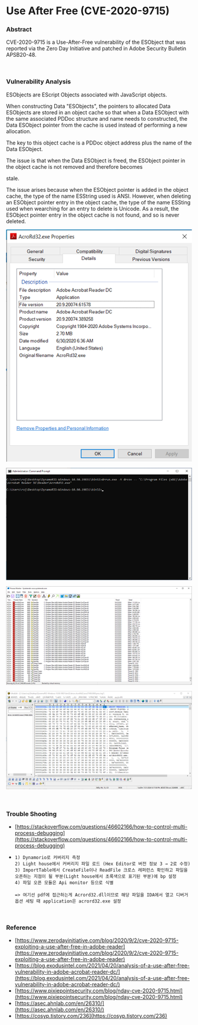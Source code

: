 # Use After Free (CVE-2020-9715)

### Abstract

CVE-2020-9715 is a Use-After-Free vulnerability of the ESObject that was reported via the Zero Day Initiative and patched in Adobe Security Bulletin APSB20-48.



<br>



### Vulnerability Analysis

ESObjects are EScript Objects associated with JavaScript objects.

When constructing Data "ESObjects", the pointers to allocated Data ESObjects are stored in an object cache so that when a Data ESObject with the same associated PDDoc structure and name needs to constructed, the Data ESObject pointer from the cache is used instead of performing a new allocation.

The key to this object cache is a PDDoc object address plus the name of the Data ESObject.

The issue is that when the Data ESObject is freed, the ESObject pointer in the object cache is not removed and therefore becomes

stale.

The issue arises because when the ESObject pointer is added in the object cache, the type of the name ESString used is ANSI. However, when deleting an ESObject pointer entry in the object cache, the type of the name ESSting used when wearching for an entry to delete is Unicode. As a result, the ESObject pointer entry in the object cache is not found, and so is never deleted.



![Untitled-1.png](../image/Untitled-1.png)

![image.png](../image/image-25.png)

![image-1.png](../image/image-1.png)

![image-2.png](../image/image-2.png)



<br>



### Trouble Shooting

- [https://stackoverflow.com/questions/46602166/how-to-control-multi-process-debugging](https://stackoverflow.com/questions/46602166/how-to-control-multi-process-debugging)

- ```
  1) Dynamorio로 커버리지 측정
  2) Light house에서 커버리지 파일 로드 (Hex Editor로 버전 정보 3 → 2로 수정)
  3) ImportTable에서 CreateFile이나 ReadFile 크로스 레퍼런스 확인하고 파일을 오픈하는 지점이 될 부분(Light house에서 초록색으로 표기된 부분)에 bp 설정
  4) 파일 오픈 모듈은 Api monitor 등으로 식별
  
  => 여기선 pdf에 접근하는게 Acrord32.dll이므로 해당 파일을 IDA에서 열고 디버거 옵션 세팅 때 application은 acrord32.exe 설정
  ```

  

<br>



### Reference

- [https://www.zerodayinitiative.com/blog/2020/9/2/cve-2020-9715-exploiting-a-use-after-free-in-adobe-reader](https://www.zerodayinitiative.com/blog/2020/9/2/cve-2020-9715-exploiting-a-use-after-free-in-adobe-reader)
- [https://blog.exodusintel.com/2021/04/20/analysis-of-a-use-after-free-vulnerability-in-adobe-acrobat-reader-dc/](https://blog.exodusintel.com/2021/04/20/analysis-of-a-use-after-free-vulnerability-in-adobe-acrobat-reader-dc/)
- [https://www.pixiepointsecurity.com/blog/nday-cve-2020-9715.html](https://www.pixiepointsecurity.com/blog/nday-cve-2020-9715.html)
- [https://asec.ahnlab.com/en/26310/](https://asec.ahnlab.com/en/26310/)
- [https://cosyp.tistory.com/236](https://cosyp.tistory.com/236)
